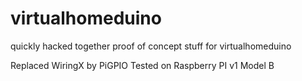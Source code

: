 virtualhomeduino
================

quickly hacked together proof of concept stuff for virtualhomeduino

Replaced WiringX by PiGPIO Tested on Raspberry PI v1 Model B

